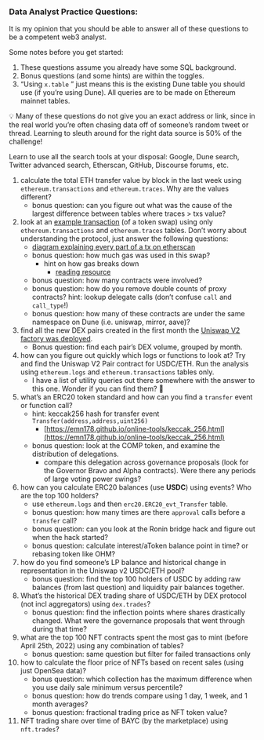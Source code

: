 ### Data Analyst Practice Questions:

It is my opinion that you should be able to answer all of these questions to be a competent web3 analyst.

Some notes before you get started:

1. These questions assume you already have some SQL background. 
2. Bonus questions (and some hints) are within the toggles. 
3. “Using `x.table` ” just means this is the existing Dune table you should use (if you’re using Dune). All queries are to be made on Ethereum mainnet tables. 

<aside>
💡 Many of these questions do not give you an exact address or link, since in the real world you’re often chasing data off of someone’s random tweet or thread. Learning to sleuth around for the right data source is 50% of the challenge! 

Learn to use all the search tools at your disposal: Google, Dune search, Twitter advanced search, Etherscan, GitHub, Discourse forums, etc.

</aside>

1. calculate the total ETH transfer value by block in the last week using `ethereum.transactions` and `ethereum.traces`. Why are the values different?
    - bonus question: can you figure out what was the cause of the largest difference between tables where traces > txs value?
2. look at an [example transaction](https://etherscan.io/tx/0xfa8aac1b4d50952f7cc711cd3959c05968ade2e538639c9555c5aa0d0fa6e76d) (of a token swap) using only `ethereum.transactions` and `ethereum.traces` tables. Don’t worry about understanding the protocol, just answer the following questions:
    - [diagram explaining every part of a tx on etherscan](https://github.com/andrewhong5297/web3-data-practice/blob/main/analyst/diagrams/tx_explained.jpg)
    - bonus question: how much gas was used in this swap?
        - hint on how gas breaks down
            - [reading resource](https://www.blocknative.com/blog/eip-1559-fees#:~:text=The%20New%20Terminology%20of%20EIP%2D1559%20Transactions&text=Instead%20of%20a%20singular%20Gas,is%20paid%20directly%20to%20miners.)
    - bonus question: how many contracts were involved?
    - bonus question: how do you remove double counts of proxy contracts? hint: lookup delegate calls (don’t confuse `call` and `call_type`!)
    - bonus question: how many of these contracts are under the same namespace on Dune (i.e. uniswap, mirror, aave)?
3. find all the new DEX pairs created in the first month the [Uniswap V2 factory was deployed](https://docs.uniswap.org/protocol/V2/reference/smart-contracts/factory).
    - Bonus question: find each pair’s DEX volume, grouped by month.
4. how can you figure out quickly which logs or functions to look at? Try and find the Uniswap V2 Pair contract for USDC/ETH. Run the analysis using `ethereum.logs` and `ethereum.transactions` tables only.
    - I have a list of utility queries out there somewhere with the answer to this one. Wonder if you can find them? 🙂
5. what’s an ERC20 token standard and how can you find a `transfer` event or function call?
    - hint: keccak256 hash for transfer event `Transfer(address,address,uint256)`
        - [https://emn178.github.io/online-tools/keccak_256.html](https://emn178.github.io/online-tools/keccak_256.html)
    - bonus question: look at the COMP token, and examine the distribution of delegations.
        - compare this delegation across governance proposals (look for the Governor Bravo and Alpha contracts). Were there any periods of large voting power swings?
6. how can you calculate ERC20 balances (use **USDC**) using events? Who are the top 100 holders?
    - use `ethereum.logs` and then `erc20.ERC20_evt_Transfer` table.
    - bonus question: how many times are there `approval` calls before a `transfer` call?
    - bonus question: can you look at the Ronin bridge hack and figure out when the hack started?
    - bonus question: calculate interest/aToken balance point in time? or rebasing token like OHM?
7. how do you find someone’s LP balance and historical change in representation in the Uniswap v2 USDC/ETH pool?
    - bonus question: find the top 100 holders of USDC by adding raw balances (from last question) and liquidity pair balances together.
8. What’s the historical DEX trading share of USDC/ETH by DEX protocol (not incl aggregators) using `dex.trades`?
    - bonus question: find the inflection points where shares drastically changed. What were the governance proposals that went through during that time?
9. what are the top 100 NFT contracts spent the most gas to mint (before April 25th, 2022) using any combination of tables?
    - bonus question: same question but filter for failed transactions only
10. how to calculate the floor price of NFTs based on recent sales (using just OpenSea data)?
    - bonus question: which collection has the maximum difference when you use daily sale minimum versus percentile?
    - bonus question: how do trends compare using 1 day, 1 week, and 1 month averages?
    - bonus question: fractional trading price as NFT token value?
11. NFT trading share over time of BAYC (by the marketplace) using `nft.trades`?
